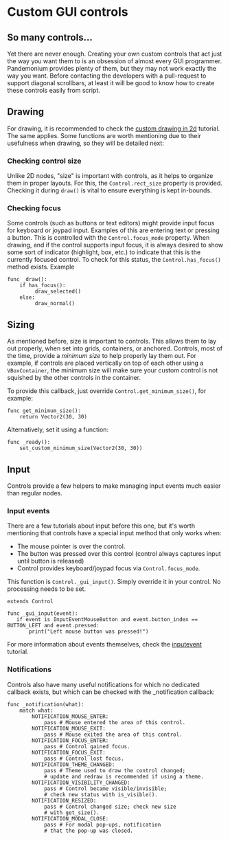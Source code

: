 
# Custom GUI controls

## So many controls...

Yet there are never enough. Creating your own custom controls that act
just the way you want them to is an obsession of almost every GUI
programmer. Pandemonium provides plenty of them, but they may not work exactly
the way you want. Before contacting the developers with a pull-request
to support diagonal scrollbars, at least it will be good to know how to
create these controls easily from script.

## Drawing

For drawing, it is recommended to check the [custom drawing in 2d](../02_2d/07_custom_drawing_in_2d.md) tutorial.
The same applies. Some functions are worth mentioning due to their
usefulness when drawing, so they will be detailed next:

### Checking control size

Unlike 2D nodes, "size" is important with controls, as it helps to
organize them in proper layouts. For this, the `Control.rect_size`
property is provided. Checking it during `draw()` is vital to ensure
everything is kept in-bounds.

### Checking focus

Some controls (such as buttons or text editors) might provide input
focus for keyboard or joypad input. Examples of this are entering text
or pressing a button. This is controlled with the `Control.focus_mode`
property. When drawing, and if the control supports input focus, it is
always desired to show some sort of indicator (highlight, box, etc.) to
indicate that this is the currently focused control. To check for this
status, the `Control.has_focus()` method exists. Example

```
func _draw():
    if has_focus():
         draw_selected()
    else:
         draw_normal()
```

## Sizing

As mentioned before, size is important to controls. This allows
them to lay out properly, when set into grids, containers, or anchored.
Controls, most of the time, provide a *minimum size* to help properly
lay them out. For example, if controls are placed vertically on top of
each other using a `VBoxContainer`,
the minimum size will make sure your custom control is not squished by
the other controls in the container.

To provide this callback, just override `Control.get_minimum_size()`,
for example:

```
func get_minimum_size():
    return Vector2(30, 30)
```

Alternatively, set it using a function:

```
func _ready():
    set_custom_minimum_size(Vector2(30, 30))
```

## Input

Controls provide a few helpers to make managing input events much easier
than regular nodes.

### Input events

There are a few tutorials about input before this one, but it's worth
mentioning that controls have a special input method that only works
when:

-  The mouse pointer is over the control.
-  The button was pressed over this control (control always
   captures input until button is released)
-  Control provides keyboard/joypad focus via
   `Control.focus_mode`.

This function is `Control._gui_input()`.
Simply override it in your control. No processing needs to be set.

```
extends Control

func _gui_input(event):
   if event is InputEventMouseButton and event.button_index == BUTTON_LEFT and event.pressed:
       print("Left mouse button was pressed!")
```

For more information about events themselves, check the [inputevent](../06_inputs/01_inputevent.md) tutorial.

### Notifications

Controls also have many useful notifications for which no dedicated callback
exists, but which can be checked with the _notification callback:

```
func _notification(what):
    match what:
        NOTIFICATION_MOUSE_ENTER:
            pass # Mouse entered the area of this control.
        NOTIFICATION_MOUSE_EXIT:
            pass # Mouse exited the area of this control.
        NOTIFICATION_FOCUS_ENTER:
            pass # Control gained focus.
        NOTIFICATION_FOCUS_EXIT:
            pass # Control lost focus.
        NOTIFICATION_THEME_CHANGED:
            pass # Theme used to draw the control changed;
            # update and redraw is recommended if using a theme.
        NOTIFICATION_VISIBILITY_CHANGED:
            pass # Control became visible/invisible;
            # check new status with is_visible().
        NOTIFICATION_RESIZED:
            pass # Control changed size; check new size
            # with get_size().
        NOTIFICATION_MODAL_CLOSE:
            pass # For modal pop-ups, notification
            # that the pop-up was closed.
```

